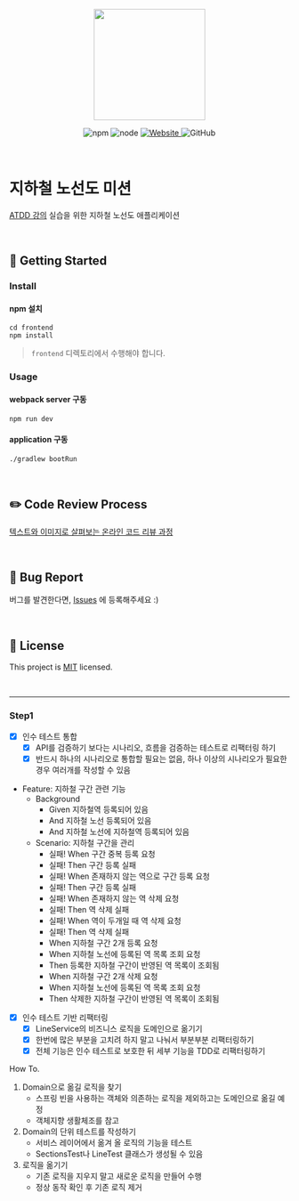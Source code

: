 <p align="center">
    <img width="200px;" src="https://raw.githubusercontent.com/woowacourse/atdd-subway-admin-frontend/master/images/main_logo.png"/>
</p>
<p align="center">
  <img alt="npm" src="https://img.shields.io/badge/npm-%3E%3D%205.5.0-blue">
  <img alt="node" src="https://img.shields.io/badge/node-%3E%3D%209.3.0-blue">
  <a href="https://edu.nextstep.camp/c/R89PYi5H" alt="nextstep atdd">
    <img alt="Website" src="https://img.shields.io/website?url=https%3A%2F%2Fedu.nextstep.camp%2Fc%2FR89PYi5H">
  </a>
  <img alt="GitHub" src="https://img.shields.io/github/license/next-step/atdd-subway-service">
</p>

<br>

# 지하철 노선도 미션
[ATDD 강의](https://edu.nextstep.camp/c/R89PYi5H) 실습을 위한 지하철 노선도 애플리케이션

<br>

## 🚀 Getting Started

### Install
#### npm 설치
```
cd frontend
npm install
```
> `frontend` 디렉토리에서 수행해야 합니다.

### Usage
#### webpack server 구동
```
npm run dev
```
#### application 구동
```
./gradlew bootRun
```
<br>

## ✏️ Code Review Process
[텍스트와 이미지로 살펴보는 온라인 코드 리뷰 과정](https://github.com/next-step/nextstep-docs/tree/master/codereview)

<br>

## 🐞 Bug Report

버그를 발견한다면, [Issues](https://github.com/next-step/atdd-subway-service/issues) 에 등록해주세요 :)

<br>

## 📝 License

This project is [MIT](https://github.com/next-step/atdd-subway-service/blob/master/LICENSE.md) licensed.

<br>

---

### Step1
- [x] 인수 테스트 통합
  - [x] API를 검증하기 보다는 시나리오, 흐름을 검증하는 테스트로 리팩터링 하기
  - [x] 반드시 하나의 시나리오로 통합할 필요는 없음, 하나 이상의 시나리오가 필요한 경우 여러개를 작성할 수 있음

- Feature: 지하철 구간 관련 기능
  - Background 
    - Given 지하철역 등록되어 있음
    - And 지하철 노선 등록되어 있음
    - And 지하철 노선에 지하철역 등록되어 있음
  - Scenario: 지하철 구간을 관리
    - 실패! When 구간 중복 등록 요청
    - 실패! Then 구간 등록 실패
    - 실패! When 존재하지 않는 역으로 구간 등록 요청
    - 실패! Then 구간 등록 실패
    - 실패! When 존재하지 않는 역 삭제 요청
    - 실패! Then 역 삭제 실패
    - 실패! When 역이 두개일 때 역 삭제 요청
    - 실패! Then 역 삭제 실패
    - When 지하철 구간 2개 등록 요청
    - When 지하철 노선에 등록된 역 목록 조회 요청
    - Then 등록한 지하철 구간이 반영된 역 목록이 조회됨
    - When 지하철 구간 2개 삭제 요청
    - When 지하철 노선에 등록된 역 목록 조회 요청
    - Then 삭제한 지하철 구간이 반영된 역 목록이 조회됨

- [x] 인수 테스트 기반 리팩터링
  - [x] LineService의 비즈니스 로직을 도메인으로 옮기기
  - [x] 한번에 많은 부분을 고치려 하지 말고 나눠서 부분부분 리팩터링하기
  - [x] 전체 기능은 인수 테스트로 보호한 뒤 세부 기능을 TDD로 리팩터링하기

How To.
1. Domain으로 옮길 로직을 찾기
   - 스프링 빈을 사용하는 객체와 의존하는 로직을 제외하고는 도메인으로 옮길 예정
   - 객체지향 생활체조를 참고
2. Domain의 단위 테스트를 작성하기
   - 서비스 레이어에서 옮겨 올 로직의 기능을 테스트
   - SectionsTest나 LineTest 클래스가 생성될 수 있음
3. 로직을 옮기기
   - 기존 로직을 지우지 말고 새로운 로직을 만들어 수행
   - 정상 동작 확인 후 기존 로직 제거
